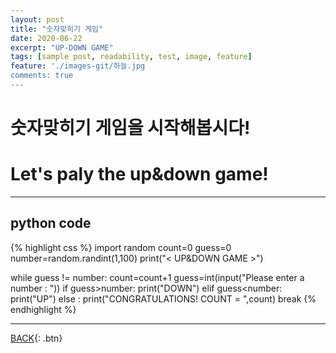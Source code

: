 ```yaml
---
layout: post
title: "숫자맞히기 게임"
date: 2020-06-22
excerpt: "UP-DOWN GAME"
tags: [sample post, readability, test, image, feature]
feature: './images-git/하늘.jpg
comments: true
---
```

# 숫자맞히기 게임을 시작해봅시다!

# Let's paly the up&down game!

---

## python code

{% highlight css %}
import random
count=0
guess=0
number=random.randint(1,100)
print("< UP&DOWN GAME >")

while guess != number:
    count=count+1
    guess=int(input("Please enter a number : "))
    if guess>number:
        print("DOWN")
    elif guess<number:
        print("UP")
    else :
        print("CONGRATULATIONS! COUNT = ",count)
        break
{% endhighlight %}

---

[BACK](https://hoj0610.github.io/posts/){: .btn}
